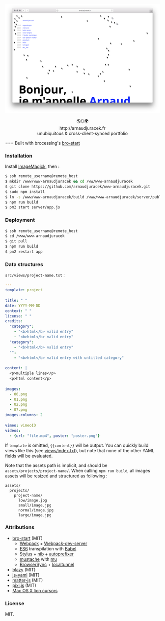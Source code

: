 ![preview](preview.png?raw=true "preview")

<p align="center">
🌎🔃🌍<br>http://arnaudjuracek.fr<br>unubiquitous & cross-client-synced portfolio
</p>

=== 
Built with brocessing's [bro-start](https://github.com/brocessing/bro-start/)

### Installation

Install [ImageMagick](https://github.com/ImageMagick/ImageMagick), then :

```bash
$ ssh remote_username@remote_host
$ mkdir /www/www-arnaudjuracek && cd /ww/www-arnaudjuracek
$ git clone https://github.com/arnaudjuracek/www-arnaudjuracek.git
$ sudo npm install
$ ln -s /www/www-arnaudjuracek/build /www/www-arnaudjuracek/server/public
$ npm run build
$ pm2 start server/app.js
```

### Deployment
```bash
$ ssh remote_username@remote_host 
$ cd /www/www-arnaudjuracek
$ git pull
$ npm run build
$ pm2 restart app
```

### Data structures

`src/views/project-name.txt` :

```YAML
---
template: project

title: " "
date: YYYY-MM-DD
context: " "
license: " "
credits:
  "category":
    - "<b>html</b> valid entry"
    - "<b>html</b> valid entry"
  "category":
    - "<b>html</b> valid entry"
  "":
    - "<b>html</b> valid entry with untitled category"

content: |
  <p>multiple lines</p>
  <p>html content</p>

images:
  - 00.png
  - 01.png
  - 02.png
  - 07.png
images-columns: 2

vimeo: vimeoID
videos:
  - {url: "file.mp4", poster: "poster.png"}
```

If `template` is omitted, `{{content}}` will be output. You can quickly build views like this (see [views/index.txt](src/views/index.txt)), but note that none of the other YAML fields will be evaluated.

Note that the assets path is implicit, and should be `assets/projects/project-name/`. 
When calling `npm run build`, all images assets will be resized and structured as following : 
```
assets/
  projects/
    project-name/
      low/image.jpg
      small/image.jpg
      normal/image.jpg
      large/image.jpg
```

### Attributions
- [bro-start](https://github.com/brocessing/bro-start/) (MIT)
  - [Webpack](https://github.com/webpack/webpack) + [Webpack-dev-server](https://github.com/webpack/webpack-dev-server)
  - [ES6](https://github.com/lukehoban/es6features#readme) transpilation with [Babel](https://github.com/babel/babel)
  - [Stylus](https://github.com/stylus/stylus/) + [nib](https://github.com/tj/nib) + [autoprefixer](https://github.com/jescalan/autoprefixer-stylus)
  - [mustache](https://mustache.github.io/) with [mu](https://github.com/raycmorgan/Mu)
  - [BrowserSync](https://github.com/BrowserSync/browser-sync) + [localtunnel](https://github.com/localtunnel/localtunnel)
- [blazy](https://github.com/dinbror/blazy) (MIT)
- [js-yaml](https://github.com/nodeca/js-yaml) (MIT)
- [matter-js](https://github.com/liabru/matter-js) (MIT)
- [pixi.js](https://github.com/pixijs/pixi.js) (MIT)
- [Mac OS X lion cursors](http://tobiasahlin.com/blog/common-mac-os-x-lion-cursors/)

### License
MIT.

